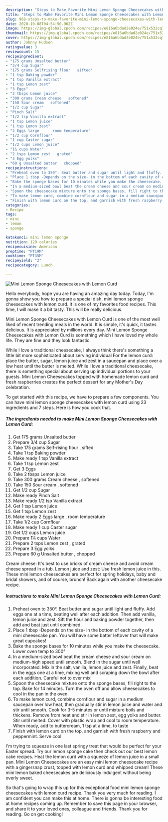 ```yaml
---
description: "Steps to Make Favorite Mini Lemon Sponge Cheesecakes with Lemon Curd"
title: "Steps to Make Favorite Mini Lemon Sponge Cheesecakes with Lemon Curd"
slug: 968-steps-to-make-favorite-mini-lemon-sponge-cheesecakes-with-lemon-curd
date: 2020-10-08T04:54:50.962Z
image: https://img-global.cpcdn.com/recipes/e816a6bdad2e024e/751x532cq70/mini-lemon-sponge-cheesecakes-with-lemon-curd-recipe-main-photo.jpg
thumbnail: https://img-global.cpcdn.com/recipes/e816a6bdad2e024e/751x532cq70/mini-lemon-sponge-cheesecakes-with-lemon-curd-recipe-main-photo.jpg
cover: https://img-global.cpcdn.com/recipes/e816a6bdad2e024e/751x532cq70/mini-lemon-sponge-cheesecakes-with-lemon-curd-recipe-main-photo.jpg
author: Johnny Hudson
ratingvalue: 3
reviewcount: 15
recipeingredient:
- "175 grams Unsalted butter"
- "3/4 cup Sugar"
- "175 grams Selfrising flour   sifted"
- "1 tsp Baking powder"
- "1 tsp Vanilla extract"
- "1 tsp Lemon zest"
- "3 Eggs"
- "2 tbsps Lemon juice"
- "300 grams Cream cheese   softened"
- "150 Sour cream   softened"
- "1/2 cup Sugar"
- "Pinch Salt"
- "1/2 tsp Vanilla extract"
- "1 tsp Lemon juice"
- "1 tsp Lemon zest"
- "2 Eggs large      room temperature"
- "1/2 cup Cornflour"
- "1 cup Caster sugar"
- "1/2 cups Lemon juice"
- "1¼ cups Water"
- "2 tsps Lemon zest   grated"
- "3 Egg yolks"
- "60 g Unsalted butter   chopped"
recipeinstructions:
- "Preheat oven to 350°. Beat butter and sugar until light and fluffy. Add eggs one at a time, beating well after each addition. Then add vanilla, lemon juice and zest. Sift the flour and baking powder together, then add and beat just until combined."
- "Place 1 tbsp -Depends on the size- in the bottom of each cavity of a mini cheesecake pan. You will have some batter leftover that will make great cupcakes!"
- "Bake the sponge bases for 10 minutes while you make the cheesecake. Lower oven temp to 300°"
- "In a medium-sized bowl beat the cream cheese and sour cream on medium-high speed until smooth. Blend in the sugar until well incorporated. Mix in the salt, vanilla, lemon juice and zest. Finally, beat in the eggs one at a time, mixing well and scraping down the bowl after each addition. Careful not to over mix!"
- "Spoon the cheesecake mixture onto the sponge bases, fill right to the top. Bake for 14 minutes. Turn the oven off and allow cheesecakes to cool in the pan in the oven."
- "To make lemon curd, combine cornflour and sugar in a medium saucepan over low heat, then gradually stir in lemon juice and water and stir until smooth. Cook for 3-5 minutes or until mixture boils and thickens. Remove from heat and stir in lemon zest, egg yolks and butter. Stir until melted. Cover with plastic wrap and cool to room temperature. When ready, add to buttercream, 1 tsp at a time, to taste"
- "Finish with lemon curd on the top, and garnish with fresh raspberry and peppermint. Serve cool"
categories:
- Recipe
tags:
- mini
- lemon
- sponge

katakunci: mini lemon sponge 
nutrition: 120 calories
recipecuisine: American
preptime: "PT19M"
cooktime: "PT35M"
recipeyield: "2"
recipecategory: Lunch

---
```



![Mini Lemon Sponge Cheesecakes with Lemon Curd](https://img-global.cpcdn.com/recipes/e816a6bdad2e024e/751x532cq70/mini-lemon-sponge-cheesecakes-with-lemon-curd-recipe-main-photo.jpg)

Hello everybody, hope you are having an amazing day today. Today, I'm gonna show you how to prepare a special dish, mini lemon sponge cheesecakes with lemon curd. It is one of my favorites food recipes. This time, I will make it a bit tasty. This will be really delicious.

Mini Lemon Sponge Cheesecakes with Lemon Curd is one of the most well liked of recent trending meals in the world. It is simple, it's quick, it tastes delicious. It is appreciated by millions every day. Mini Lemon Sponge Cheesecakes with Lemon Curd is something which I have loved my whole life. They are fine and they look fantastic.

While I love a traditional cheesecake, I always think there&#39;s something a little bit more sophisticated about serving individual For the lemon curd: place the butter, sugar, lemon juice and zest in a saucepan and place over a low heat until the butter is melted. While I love a traditional cheesecake, there is something special about serving up individual portions to your guests. Mini Lemon Cheesecakes topped with homemade lemon curd and fresh raspberries creates the perfect dessert for any Mother&#39;s Day celebration.


To get started with this recipe, we have to prepare a few components. You can have mini lemon sponge cheesecakes with lemon curd using 23 ingredients and 7 steps. Here is how you cook that.

<!--inarticleads1-->

##### The ingredients needed to make Mini Lemon Sponge Cheesecakes with Lemon Curd:

1. Get 175 grams Unsalted butter
1. Prepare 3/4 cup Sugar
1. Take 175 grams Self-rising flour ,  sifted
1. Take 1 tsp Baking powder
1. Make ready 1 tsp Vanilla extract
1. Take 1 tsp Lemon zest
1. Get 3 Eggs
1. Take 2 tbsps Lemon juice
1. Take 300 grams Cream cheese ,  softened
1. Take 150 Sour cream ,  softened
1. Get 1/2 cup Sugar
1. Make ready Pinch Salt
1. Make ready 1/2 tsp Vanilla extract
1. Get 1 tsp Lemon juice
1. Get 1 tsp Lemon zest
1. Make ready 2 Eggs large    ,  room temperature
1. Take 1/2 cup Cornflour
1. Make ready 1 cup Caster sugar
1. Get 1/2 cups Lemon juice
1. Prepare 1¼ cups Water
1. Prepare 2 tsps Lemon zest ,  grated
1. Prepare 3 Egg yolks
1. Prepare 60 g Unsalted butter ,  chopped


Cream cheese: It&#39;s best to use bricks of cream cheese and avoid cream cheese spread in a tub. Lemon juice and zest: Use fresh lemon juice in this. These mini lemon cheesecakes are perfect for spring holidays, baby and bridal showers, and of course, brunch! Back again with another cheesecake recipe. 

<!--inarticleads2-->

##### Instructions to make Mini Lemon Sponge Cheesecakes with Lemon Curd:

1. Preheat oven to 350°. Beat butter and sugar until light and fluffy. Add eggs one at a time, beating well after each addition. Then add vanilla, lemon juice and zest. Sift the flour and baking powder together, then add and beat just until combined.
1. Place 1 tbsp -Depends on the size- in the bottom of each cavity of a mini cheesecake pan. You will have some batter leftover that will make great cupcakes!
1. Bake the sponge bases for 10 minutes while you make the cheesecake. Lower oven temp to 300°
1. In a medium-sized bowl beat the cream cheese and sour cream on medium-high speed until smooth. Blend in the sugar until well incorporated. Mix in the salt, vanilla, lemon juice and zest. Finally, beat in the eggs one at a time, mixing well and scraping down the bowl after each addition. Careful not to over mix!
1. Spoon the cheesecake mixture onto the sponge bases, fill right to the top. Bake for 14 minutes. Turn the oven off and allow cheesecakes to cool in the pan in the oven.
1. To make lemon curd, combine cornflour and sugar in a medium saucepan over low heat, then gradually stir in lemon juice and water and stir until smooth. Cook for 3-5 minutes or until mixture boils and thickens. Remove from heat and stir in lemon zest, egg yolks and butter. Stir until melted. Cover with plastic wrap and cool to room temperature. When ready, add to buttercream, 1 tsp at a time, to taste
1. Finish with lemon curd on the top, and garnish with fresh raspberry and peppermint. Serve cool


I&#39;m trying to squeeze in one last springy treat that would be perfect for your Easter spread. Try our lemon sponge cake then check out our best lemon cake recipes. Heat the lemon curd with a squeeze of lemon juice in a small pan. Mini Lemon Cheesecakes are an easy mini lemon cheesecake recipe with a gingersnap crust, topped with lemon curd and whipped cream! These mini lemon baked cheesecakes are deliciously indulgent without being overly sweet. 

So that's going to wrap this up for this exceptional food mini lemon sponge cheesecakes with lemon curd recipe. Thank you very much for reading. I am confident you can make this at home. There is gonna be interesting food at home recipes coming up. Remember to save this page in your browser, and share it to your loved ones, colleague and friends. Thank you for reading. Go on get cooking!
